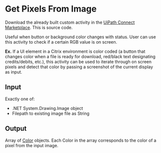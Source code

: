 # Get Pixels From Image

Download the already built custom activity in the [UiPath Connect Marketplace](https://connect.uipath.com/marketplace/components/get-pixels-from-image/media). This is source code.

Useful when button or background color changes with status.
User can use this activity to check if a certain RGB value is on screen.

**Ex.** If a UI element in a Citrix environment is color coded (a button that changes color when a file is ready for download, red/black text designating credits/debits, etc.), this activity can be used to iterate through on screen pixels and detect that color by passing a screenshot of the current display as input.

## Input
Exactly one of:
* .NET System.Drawing.Image object
* Filepath to existing image file as String

## Output
Array of [Color](https://docs.microsoft.com/en-us/dotnet/api/system.drawing.color) objects. Each Color in the array corresponds to the color of a pixel from the input image.